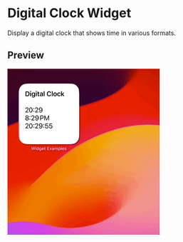 # Digital Clock Widget

Display a digital clock that shows time in various formats.

## Preview

![Digital Clock Widget](../../Resources/Recordings/DigitalClockWidget.gif)
